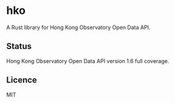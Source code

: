 hko
===

A Rust library for Hong Kong Observatory Open Data API.

## Status

Hong Kong Observatory Open Data API version 1.6 full coverage.

## Licence

MIT
